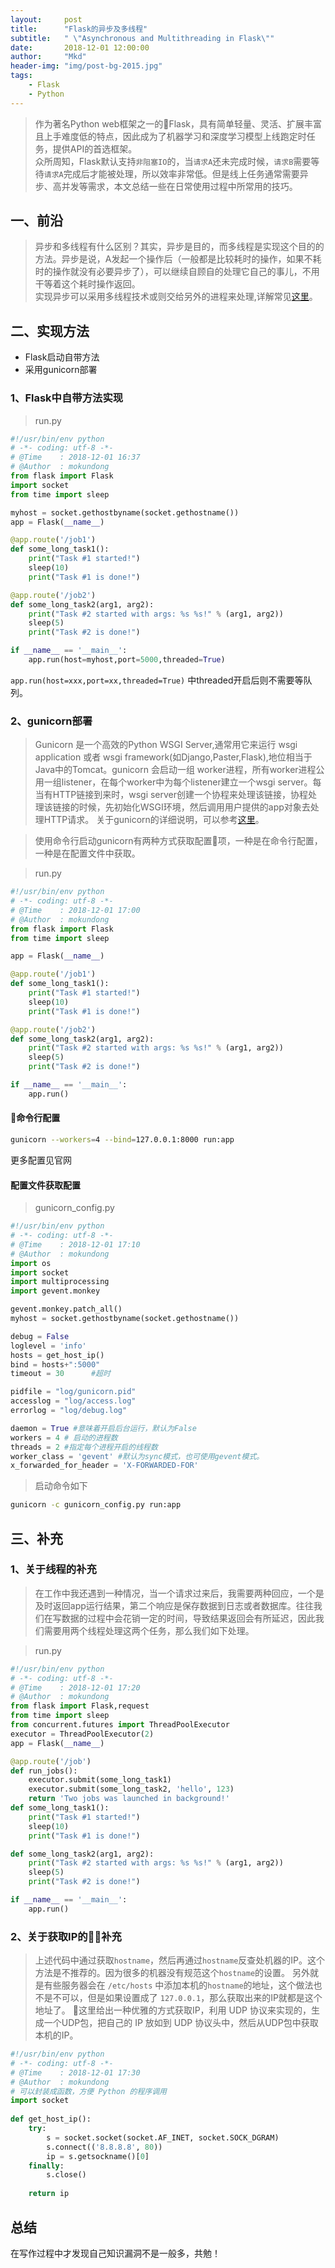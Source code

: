 ```yaml
---
layout:     post
title:      "Flask的异步及多线程"
subtitle:   " \"Asynchronous and Multithreading in Flask\""
date:       2018-12-01 12:00:00
author:     "Mkd"
header-img: "img/post-bg-2015.jpg"
tags:
    - Flask
    - Python
---
```

>  作为著名Python web框架之一的Flask，具有简单轻量、灵活、扩展丰富且上手难度低的特点，因此成为了机器学习和深度学习模型上线跑定时任务，提供API的首选框架。  
> 众所周知，Flask默认支持`非阻塞IO`的，当`请求A`还未完成时候，`请求B`需要等待`请求A`完成后才能被处理，所以效率非常低。但是线上任务通常需要异步、高并发等需求，本文总结一些在日常使用过程中所常用的技巧。

## 一、前沿  
> 异步和多线程有什么区别？其实，异步是目的，而多线程是实现这个目的的方法。异步是说，A发起一个操作后（一般都是比较耗时的操作，如果不耗时的操作就没有必要异步了），可以继续自顾自的处理它自己的事儿，不用干等着这个耗时操作返回。  
> 实现异步可以采用多线程技术或则交给另外的进程来处理,详解常见[这里](https://www.cnblogs.com/dream844/archive/2012/06/12/2546083.html)。

## 二、实现方法  
- Flask启动自带方法
- 采用gunicorn部署
### 1、Flask中自带方法实现  
 
 > run.py  
   
```Python 
#!/usr/bin/env python  
# -*- coding: utf-8 -*-  
# @Time    : 2018-12-01 16:37  
# @Author  : mokundong  
from flask import Flask  
import socket  
from time import sleep  

myhost = socket.gethostbyname(socket.gethostname())  
app = Flask(__name__)  

@app.route('/job1')  
def some_long_task1():  
    print("Task #1 started!")  
    sleep(10)  
    print("Task #1 is done!")  

@app.route('/job2')  
def some_long_task2(arg1, arg2):  
    print("Task #2 started with args: %s %s!" % (arg1, arg2))
    sleep(5)  
    print("Task #2 is done!")  

if __name__ == '__main__':  
    app.run(host=myhost,port=5000,threaded=True)  
```  
  
`app.run(host=xxx,port=xx,threaded=True)`
中threaded开启后则不需要等队列。 
### 2、gunicorn部署  
> Gunicorn 是一个高效的Python WSGI Server,通常用它来运行 wsgi application 或者 wsgi framework(如Django,Paster,Flask),地位相当于Java中的Tomcat。gunicorn 会启动一组 worker进程，所有worker进程公用一组listener，在每个worker中为每个listener建立一个wsgi server。每当有HTTP链接到来时，wsgi server创建一个协程来处理该链接，协程处理该链接的时候，先初始化WSGI环境，然后调用用户提供的app对象去处理HTTP请求。
> 关于gunicorn的详细说明，可以参考[这里](https://gunicorn.org/)。  

> 使用命令行启动gunicorn有两种方式获取配置项，一种是在命令行配置，一种是在配置文件中获取。 
 
> run.py  

```Python
#!/usr/bin/env python  
# -*- coding: utf-8 -*-  
# @Time    : 2018-12-01 17:00  
# @Author  : mokundong  
from flask import Flask  
from time import sleep  

app = Flask(__name__)  

@app.route('/job1')  
def some_long_task1():  
    print("Task #1 started!")  
    sleep(10)  
    print("Task #1 is done!")  

@app.route('/job2')  
def some_long_task2(arg1, arg2):  
    print("Task #2 started with args: %s %s!" % (arg1, arg2))
    sleep(5)  
    print("Task #2 is done!")  

if __name__ == '__main__':  
    app.run()  
```  

#### 命令行配置  
```bash
gunicorn --workers=4 --bind=127.0.0.1:8000 run:app
```  
更多配置见官网  

#### 配置文件获取配置  
> gunicorn_config.py  
 
```Python 
#!/usr/bin/env python  
# -*- coding: utf-8 -*-  
# @Time    : 2018-12-01 17:10  
# @Author  : mokundong  
import os
import socket
import multiprocessing
import gevent.monkey

gevent.monkey.patch_all()
myhost = socket.gethostbyname(socket.gethostname())  

debug = False
loglevel = 'info'
hosts = get_host_ip()
bind = hosts+":5000"
timeout = 30      #超时

pidfile = "log/gunicorn.pid"
accesslog = "log/access.log"
errorlog = "log/debug.log"

daemon = True #意味着开启后台运行，默认为False
workers = 4 # 启动的进程数
threads = 2 #指定每个进程开启的线程数
worker_class = 'gevent' #默认为sync模式，也可使用gevent模式。
x_forwarded_for_header = 'X-FORWARDED-FOR'
```  
  
> 启动命令如下 
>  
```bash  
gunicorn -c gunicorn_config.py run:app
```  

## 三、补充  
### 1、关于线程的补充
> 在工作中我还遇到一种情况，当一个请求过来后，我需要两种回应，一个是及时返回app运行结果，第二个响应是保存数据到日志或者数据库。往往我们在写数据的过程中会花销一定的时间，导致结果返回会有所延迟，因此我们需要用两个线程处理这两个任务，那么我们如下处理。

> run.py  

```Python
#!/usr/bin/env python  
# -*- coding: utf-8 -*-  
# @Time    : 2018-12-01 17:20  
# @Author  : mokundong
from flask import Flask,request
from time import sleep
from concurrent.futures import ThreadPoolExecutor
executor = ThreadPoolExecutor(2)
app = Flask(__name__)

@app.route('/job')
def run_jobs():
    executor.submit(some_long_task1)
    executor.submit(some_long_task2, 'hello', 123)
    return 'Two jobs was launched in background!'
def some_long_task1():
    print("Task #1 started!")
    sleep(10)
    print("Task #1 is done!")

def some_long_task2(arg1, arg2):
    print("Task #2 started with args: %s %s!" % (arg1, arg2))
    sleep(5)
    print("Task #2 is done!")

if __name__ == '__main__':
    app.run()
```  
### 2、关于获取IP的补充
> 上述代码中通过获取`hostname`，然后再通过`hostname`反查处机器的IP。这个方法是不推荐的。因为很多的机器没有规范这个`hostname`的设置。 
> 另外就是有些服务器会在 `/etc/hosts` 中添加本机的`hostname`的地址，这个做法也不是不可以，但是如果设置成了 `127.0.0.1`，那么获取出来的IP就都是这个地址了。 
> 这里给出一种优雅的方式获取IP，利用 UDP 协议来实现的，生成一个UDP包，把自己的 IP 放如到 UDP 协议头中，然后从UDP包中获取本机的IP。
  
  
```Python  
#!/usr/bin/env python  
# -*- coding: utf-8 -*-  
# @Time    : 2018-12-01 17:30  
# @Author  : mokundong
# 可以封装成函数，方便 Python 的程序调用
import socket
 
def get_host_ip():
    try:
        s = socket.socket(socket.AF_INET, socket.SOCK_DGRAM)
        s.connect(('8.8.8.8', 80))
        ip = s.getsockname()[0]
    finally:
        s.close()
 
    return ip
``` 

## 总结  
在写作过程中才发现自己知识漏洞不是一般多，共勉！